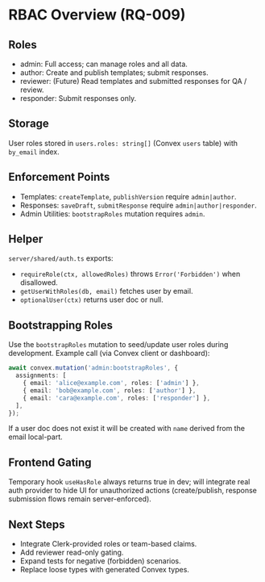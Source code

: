 # RBAC Overview (RQ-009)

## Roles
- admin: Full access; can manage roles and all data.
- author: Create and publish templates; submit responses.
- reviewer: (Future) Read templates and submitted responses for QA / review.
- responder: Submit responses only.

## Storage
User roles stored in `users.roles: string[]` (Convex `users` table) with `by_email` index.

## Enforcement Points
- Templates: `createTemplate`, `publishVersion` require `admin|author`.
- Responses: `saveDraft`, `submitResponse` require `admin|author|responder`.
- Admin Utilities: `bootstrapRoles` mutation requires `admin`.

## Helper
`server/shared/auth.ts` exports:
- `requireRole(ctx, allowedRoles)` throws `Error('Forbidden')` when disallowed.
- `getUserWithRoles(db, email)` fetches user by email.
- `optionalUser(ctx)` returns user doc or null.

## Bootstrapping Roles
Use the `bootstrapRoles` mutation to seed/update user roles during development.
Example call (via Convex client or dashboard):
```ts
await convex.mutation('admin:bootstrapRoles', {
  assignments: [
    { email: 'alice@example.com', roles: ['admin'] },
    { email: 'bob@example.com', roles: ['author'] },
    { email: 'cara@example.com', roles: ['responder'] },
  ],
});
```
If a user doc does not exist it will be created with `name` derived from the email local-part.

## Frontend Gating
Temporary hook `useHasRole` always returns true in dev; will integrate real auth provider to hide UI for unauthorized actions (create/publish, response submission flows remain server-enforced).

## Next Steps
- Integrate Clerk-provided roles or team-based claims.
- Add reviewer read-only gating.
- Expand tests for negative (forbidden) scenarios.
- Replace loose types with generated Convex types.
